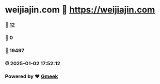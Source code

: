 # weijiajin.com :link: https://weijiajin.com 
### :page_facing_up: [12](https://weijiajin.com/tag.html) 
### :speech_balloon: 0 
### :hibiscus: 19497 
### :alarm_clock: 2025-01-02 17:52:12 
### Powered by :heart: [Gmeek](https://github.com/Meekdai/Gmeek)
